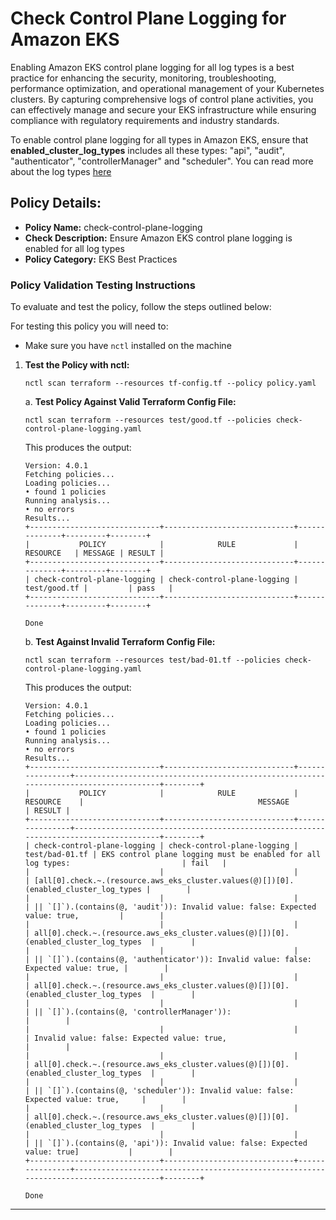 # Check Control Plane Logging for Amazon EKS

Enabling Amazon EKS control plane logging for all log types is a best practice for enhancing the security, monitoring, troubleshooting, performance optimization, and operational management of your Kubernetes clusters. By capturing comprehensive logs of control plane activities, you can effectively manage and secure your EKS infrastructure while ensuring compliance with regulatory requirements and industry standards.

To enable control plane logging for all types in Amazon EKS, ensure that **enabled_cluster_log_types** includes all these types: "api", "audit", "authenticator", "controllerManager" and "scheduler". You can read more about the log types [here](https://docs.aws.amazon.com/eks/latest/userguide/control-plane-logs.html)

## Policy Details:

- **Policy Name:** check-control-plane-logging
- **Check Description:** Ensure Amazon EKS control plane logging is enabled for all log types
- **Policy Category:** EKS Best Practices 

### Policy Validation Testing Instructions

To evaluate and test the policy, follow the steps outlined below:

For testing this policy you will need to:
- Make sure you have `nctl` installed on the machine 

1. **Test the Policy with nctl:**
    ```
   nctl scan terraform --resources tf-config.tf --policy policy.yaml
    ```

    a. **Test Policy Against Valid Terraform Config File:**
    ```
    nctl scan terraform --resources test/good.tf --policies check-control-plane-logging.yaml 
    ```

    This produces the output:
    ```
    Version: 4.0.1
    Fetching policies...
    Loading policies...
    • found 1 policies
    Running analysis...
    • no errors
    Results...
    +-----------------------------+-----------------------------+--------------+---------+--------+
    |           POLICY            |            RULE             |   RESOURCE   | MESSAGE | RESULT |
    +-----------------------------+-----------------------------+--------------+---------+--------+
    | check-control-plane-logging | check-control-plane-logging | test/good.tf |         | pass   |
    +-----------------------------+-----------------------------+--------------+---------+--------+
    
    Done
    ```

    b. **Test Against Invalid Terraform Config File:**
    ```
    nctl scan terraform --resources test/bad-01.tf --policies check-control-plane-logging.yaml 
    ```

    This produces the output:
    ```
    Version: 4.0.1
    Fetching policies...
    Loading policies...
    • found 1 policies
    Running analysis...
    • no errors
    Results...
    +-----------------------------+-----------------------------+----------------+--------------------------------------------------------------------------------------+--------+
    |           POLICY            |            RULE             |    RESOURCE    |                                       MESSAGE                                        | RESULT |
    +-----------------------------+-----------------------------+----------------+--------------------------------------------------------------------------------------+--------+
    | check-control-plane-logging | check-control-plane-logging | test/bad-01.tf | EKS control plane logging must be enabled for all log types:                         | fail   |
    |                             |                             |                | [all[0].check.~.(resource.aws_eks_cluster.values(@)[])[0].(enabled_cluster_log_types |        |
    |                             |                             |                | || `[]`).(contains(@, 'audit')): Invalid value: false: Expected value: true,         |        |
    |                             |                             |                | all[0].check.~.(resource.aws_eks_cluster.values(@)[])[0].(enabled_cluster_log_types  |        |
    |                             |                             |                | || `[]`).(contains(@, 'authenticator')): Invalid value: false: Expected value: true, |        |
    |                             |                             |                | all[0].check.~.(resource.aws_eks_cluster.values(@)[])[0].(enabled_cluster_log_types  |        |
    |                             |                             |                | || `[]`).(contains(@, 'controllerManager')):                                         |        |
    |                             |                             |                | Invalid value: false: Expected value: true,                                          |        |
    |                             |                             |                | all[0].check.~.(resource.aws_eks_cluster.values(@)[])[0].(enabled_cluster_log_types  |        |
    |                             |                             |                | || `[]`).(contains(@, 'scheduler')): Invalid value: false: Expected value: true,     |        |
    |                             |                             |                | all[0].check.~.(resource.aws_eks_cluster.values(@)[])[0].(enabled_cluster_log_types  |        |
    |                             |                             |                | || `[]`).(contains(@, 'api')): Invalid value: false: Expected value: true]           |        |
    +-----------------------------+-----------------------------+----------------+--------------------------------------------------------------------------------------+--------+

    Done
    ```

---
